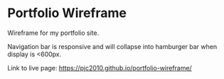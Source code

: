 # Portfolio Wireframe

Wireframe for my portfolio site. 

Navigation bar is responsive and will collapse into hamburger bar when display is <600px.

Link to live page: https://pjc2010.github.io/portfolio-wireframe/

